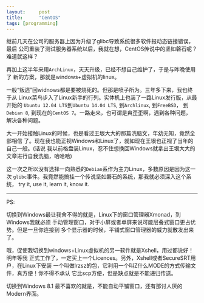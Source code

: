 ```yaml
---
layout:     post
title:      "CentOS"
tags: [programming]
---
```


继前几天在公司的服务器上因为升级了glibc导致系统很多软件报动态链接错误，最后
公司重装了测试服务器系统以后，我就在想，CentOS传说中的坚如磐石呢？难道就这样？

再加上这半年来用`ArchLinux`，天天升级，已经不想自己维护了，于是与昨晚使用了
新的方案，那就是windows+虚拟机的linux。

一般“叛逃”回widnows都是要被烧死的。但那是喷子所为。三年多下来，我也终于从
Linux菜鸟步入了Linux新手的行列。实体机上也装了一路Linux发行版，从最开始的
`Ubuntu 12.04 LTS`到`Ubuntu 14.04 LTS`, 到`Archlinux`, 到`FreeBSD`， 到
`Debian 8`, 到现在的`CentOS 7`。一路走来，也可谓是爽歪歪啊，遇到各种问题，
解决各种问题。

大一开始接触Linux的时候，也是看过王垠大大的那篇洗脑文，年幼无知，竟然全部相信
了。现在我也能正视Windows和Linux了，就如现在王垠也正视了当年的自己一般。(话说
我以前格盘装Linux，忍不住想换回Windows就拿出王垠大大的文章进行自我洗脑，哈哈哈)

这一次之所以没有选择一向熟悉的`Debian`系作为主力Linux，多数原因是因为这一次
`glibc`事件。我竟然能搞挂一个传说坚如磐石的系统，那我就必须深入这个系统，
try it, use it, learn it, know it.

-------------------------------------

PS: 

切换到Windows最让我舍不得的就是，Linux下的窗口管理器Xmonad，到Windows我就必须
手动管理窗口，对于小屏或者单屏来说可能层叠式窗口更占优势。但是一旦你连接到
多个显示器的时候，平铺式窗口管理器的威力就散发出来了。

哦，促使我切换到windows+Linux虚拟机的另一软件就是Xshell，用过都说好！明年等我
正式工作了，一定买上一个Licences。另外，Xshell或者SecureSRT用户，在Linux下安装
一个叫做lrzsz的包，它利用一个叫Z什么MODE的方式传输文件，真方便！你不得不承认
它比scp方便，但是缺点就是不能递归传送。

切换到Windows 8.1 最不喜欢的就是，不能自动平铺窗口，还有那讨人厌的Modern界面。
